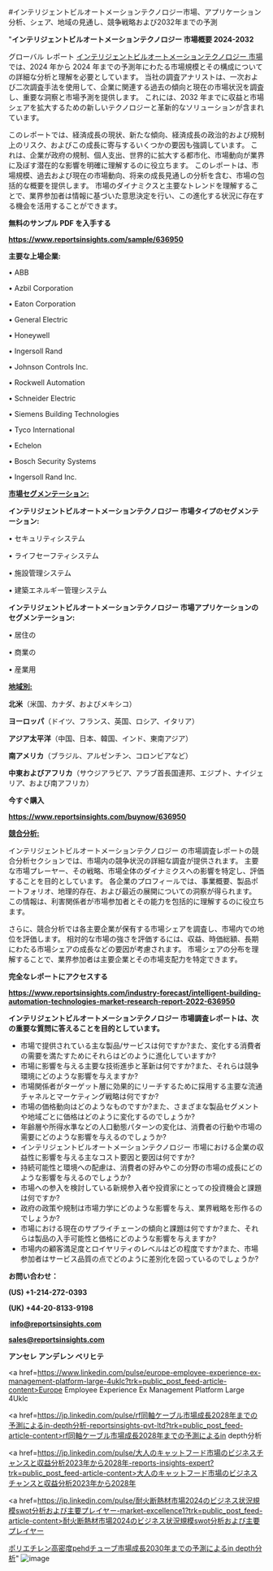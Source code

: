 #インテリジェントビルオートメーションテクノロジー市場、アプリケーション分析、シェア、地域の見通し、競争戦略および2032年までの予測

"<strong>インテリジェントビルオートメーションテクノロジー 市場概要 2024-2032</strong>

グローバル レポート <a href=https://www.reportsinsights.com/sample/636950>インテリジェントビルオートメーションテクノロジー 市場</a> では、2024 年から 2024 年までの予測年にわたる市場規模とその構成についての詳細な分析と理解を必要としています。 当社の調査アナリストは、一次および二次調査手法を使用して、企業に関連する過去の傾向と現在の市場状況を調査し、重要な洞察と市場予測を提供します。 これには、2032 年までに収益と市場シェアを拡大​​するための新しいテクノロジーと革新的なソリューションが含まれています。

このレポートでは、経済成長の現状、新たな傾向、経済成長の政治的および規制上のリスク、およびこの成長に寄与するいくつかの要因も強調しています。 これは、企業が政府の規制、個人支出、世界的に拡大する都市化、市場動向が業界に及ぼす潜在的な影響を明確に理解するのに役立ちます。 このレポートは、市場規模、過去および現在の市場動向、将来の成長見通しの分析を含む、市場の包括的な概要を提供します。 市場のダイナミクスと主要なトレンドを理解することで、業界参加者は情報に基づいた意思決定を行い、この進化する状況に存在する機会を活用することができます。

<strong><b>無料のサンプル PDF を入手する</b></strong>

<a href=https://www.reportsinsights.com/sample/636950><strong><u>https://www.reportsinsights.com/sample/636950</u></strong></a>

<strong>主要な上場企業:</strong>

• ABB

• Azbil Corporation

• Eaton Corporation

• General Electric

• Honeywell

• Ingersoll Rand

• Johnson Controls Inc.

• Rockwell Automation

• Schneider Electric

• Siemens Building Technologies

• Tyco International

• Echelon

• Bosch Security Systems

• Ingersoll Rand Inc.

<strong><u>市場セグメンテーション</u></strong><strong><u>:</u></strong>

<strong>インテリジェントビルオートメーションテクノロジー 市場タイプのセグメンテーション:</strong>

• セキュリティシステム

• ライフセーフティシステム

• 施設管理システム

• 建築エネルギー管理システム

<strong>インテリジェントビルオートメーションテクノロジー 市場アプリケーションのセグメンテーション:</strong>

• 居住の

• 商業の

• 産業用

<strong><u>地域別</u></strong><strong><u>:</u></strong>

<strong>北米</strong>（米国、カナダ、およびメキシコ）

<strong>ヨーロッパ</strong>（ドイツ、フランス、英国、ロシア、イタリア）

<strong>アジア太平洋</strong>（中国、日本、韓国、インド、東南アジア）

<strong>南アメリカ</strong>（ブラジル、アルゼンチン、コロンビアなど）

<strong>中東およびアフリカ</strong>（サウジアラビア、アラブ首長国連邦、エジプト、ナイジェリア、および南アフリカ）

<strong>今すぐ購入</strong>

<a href=https://www.reportsinsights.com/buynow/636950><strong><u>https://www.reportsinsights.com/buynow/636950</u></strong></a>

<strong><u>競合分析:</u></strong>

インテリジェントビルオートメーションテクノロジー の市場調査レポートの競合分析セクションでは、市場内の競争状況の詳細な調査が提供されます。 主要な市場プレーヤー、その戦略、市場全体のダイナミクスへの影響を特定し、評価することを目的としています。 各企業のプロフィールでは、事業概要、製品ポートフォリオ、地理的存在、および最近の展開についての洞察が得られます。 この情報は、利害関係者が市場参加者とその能力を包括的に理解するのに役立ちます。

さらに、競合分析では各主要企業が保有する市場シェアを調査し、市場内での地位を評価します。 相対的な市場の強さを評価するには、収益、時価総額、長期にわたる市場シェアの成長などの要因が考慮されます。 市場シェアの分布を理解することで、業界参加者は主要企業とその市場支配力を特定できます。

<strong>完全なレポートにアクセスする</strong>

<a href=https://www.reportsinsights.com/industry-forecast/intelligent-building-automation-technologies-market-research-report-2022-636950><strong><u><b>https://www.reportsinsights.com/industry-forecast/intelligent-building-automation-technologies-market-research-report-2022-636950</b></u></strong></a>

<strong><b>インテリジェントビルオートメーションテクノロジー 市場調査レポートは、次の重要な質問に答えることを目的としています。</b></strong>
<ul>
  <li>市場で提供されている主な製品/サービスは何ですか?また、変化する消費者の需要を満たすためにそれらはどのように進化していますか?</li>
  <li>市場に影響を与える主要な技術進歩と革新は何ですか?また、それらは競争環境にどのような影響を与えますか?</li>
  <li>市場関係者がターゲット層に効果的にリーチするために採用する主要な流通チャネルとマーケティング戦略は何ですか?</li>
  <li>市場の価格動向はどのようなものですか?また、さまざまな製品セグメントや地域ごとに価格はどのように変化するのでしょうか?</li>
  <li>年齢層や所得水準などの人口動態パターンの変化は、消費者の行動や市場の需要にどのような影響を与えるのでしょうか?</li>
  <li>インテリジェントビルオートメーションテクノロジー 市場における企業の収益性に影響を与える主なコスト要因と要因は何ですか?</li>
  <li>持続可能性と環境への配慮は、消費者の好みやこの分野の市場の成長にどのような影響を与えるのでしょうか?</li>
  <li>市場への参入を検討している新規参入者や投資家にとっての投資機会と課題は何ですか?</li>
  <li>政府の政策や規制は市場力学にどのような影響を与え、業界戦略を形作るのでしょうか?</li>
  <li>市場における現在のサプライチェーンの傾向と課題は何ですか?また、それらは製品の入手可能性と価格にどのような影響を与えますか?</li>
  <li>市場内の顧客満足度とロイヤリティのレベルはどの程度ですか?また、市場参加者はサービス品質の点でどのように差別化を図っているのでしょうか?</li>
</ul>
<strong>お問い合わせ：</strong>

<strong>(US) +1-214-272-0393</strong>

<strong>(UK) +44-20-8133-9198</strong>

<strong> </strong><a href=info@reportsinsights.com><strong><u>info@reportsinsights.com</u></strong></a>

<a href=sales@reportsinsights.com><strong><u>sales@reportsinsights.com</u></strong></a>

<strong>アンセレ アンデレン ベリヒテ</strong>

<a href=https://www.linkedin.com/pulse/europe-employee-experience-ex-management-platform-large-4uklc?trk=public_post_feed-article-content>Europe Employee Experience Ex Management Platform Large 4Uklc</a>

<a href=https://jp.linkedin.com/pulse/rf同軸ケーブル市場成長2028年までの予測によるin-depth分析-reportsinsights-pvt-ltd?trk=public_post_feed-article-content>rf同軸ケーブル市場成長2028年までの予測によるin depth分析</a>

<a href=https://jp.linkedin.com/pulse/大人のキャットフード市場のビジネスチャンスと収益分析2023年から2028年-reports-insights-expert?trk=public_post_feed-article-content>大人のキャットフード市場のビジネスチャンスと収益分析2023年から2028年</a>

<a href=https://jp.linkedin.com/pulse/耐火断熱材市場2024のビジネス状況規模swot分析および主要プレイヤー-market-excellence1?trk=public_post_feed-article-content>耐火断熱材市場2024のビジネス状況規模swot分析および主要プレイヤー</a>

<a href=https://www.linkedin.com/pulse/ポリエチレン高密度pehdチューブ市場成長2030年までの予測によるin-depth分析-tribunal-analytics-360-ajp8f/>ポリエチレン高密度pehdチューブ市場成長2030年までの予測によるin depth分析</a>"
![image](https://github.com/aanak123/RIMarketer1/assets/158471119/788c28c1-c512-4112-b85c-9634ef7f0666)
